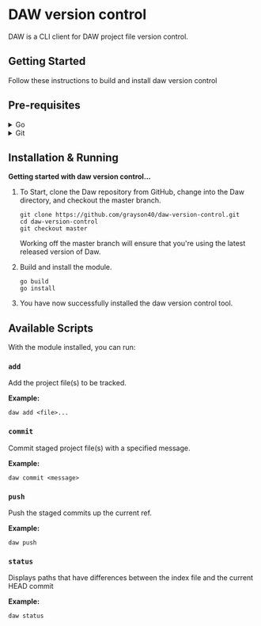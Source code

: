 # DAW version control

DAW is a CLI client for DAW project file version control.

## Getting Started

Follow these instructions to build and install daw version control

## Pre-requisites

<details>
	<summary>Go</summary>

This tool is written and built with Golang. Download the latest version of Golang [here.](https://go.dev/doc/install)
</details>

<details>
	<summary>Git</summary>

Git is used to manage the codebase. Download the latest version of Git [here.](https://gitforwindows.org/)
</details>

## Installation & Running

**Getting started with daw version control...**

1. To Start, clone the Daw repository from GitHub, change into the Daw directory, and checkout the master branch.
    ```
    git clone https://github.com/grayson40/daw-version-control.git
    cd daw-version-control
    git checkout master
    ```
    Working off the master branch will ensure that you're using the latest released version of Daw.

2. Build and install the module.
    ```
    go build
    go install
    ```
    
3. You have now successfully installed the daw version control tool.

## Available Scripts

With the module installed, you can run:

### `add`

Add the project file(s) to be tracked.

**Example:**
```
daw add <file>...
```
### `commit`

Commit staged project file(s) with a specified message.

**Example:**
```
daw commit <message>
```
### `push`

Push the staged commits up the current ref.

**Example:**
```
daw push
```

### `status`

Displays paths that have differences between the index file and the current HEAD commit

**Example:**
```
daw status
```
